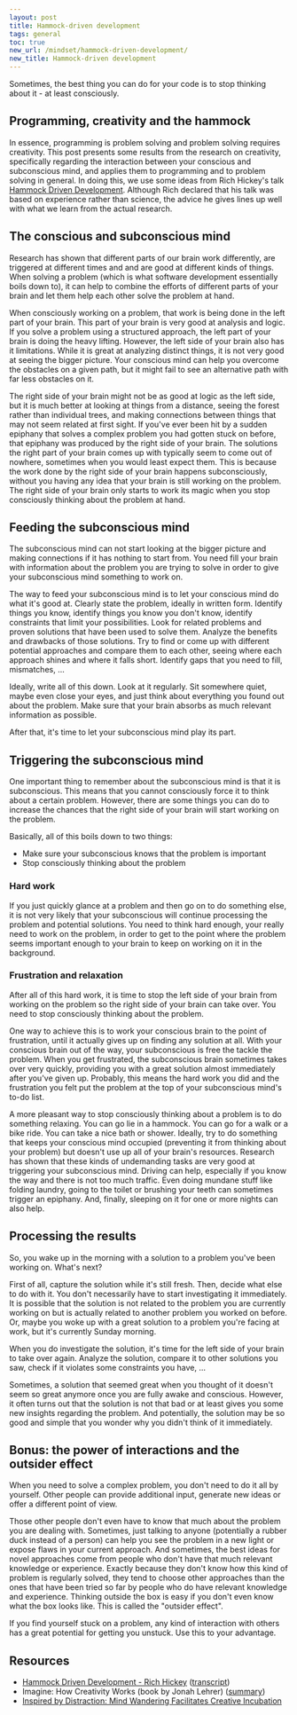 ```yaml
---
layout: post
title: Hammock-driven development
tags: general
toc: true
new_url: /mindset/hammock-driven-development/
new_title: Hammock-driven development
---
```


Sometimes, the best thing you can do for your code is to stop thinking about it - at least consciously.

## Programming, creativity and the hammock

In essence, programming is problem solving and problem solving requires creativity. This post presents some results from the research on creativity, specifically regarding the interaction between your conscious and subconscious mind, and applies them to programming and to problem solving in general. In doing this, we use some ideas from Rich Hickey's talk [Hammock Driven Development](https://www.youtube.com/watch?v=f84n5oFoZBc). Although Rich declared that his talk was based on experience rather than science, the advice he gives lines up well with what we learn from the actual research.

## The conscious and subconscious mind

Research has shown that different parts of our brain work differently, are triggered at different times and and are good at different kinds of things. When solving a problem (which is what software development essentially boils down to), it can help to combine the efforts of different parts of your brain and let them help each other solve the problem at hand.

When consciously working on a problem, that work is being done in the left part of your brain. This part of your brain is very good at analysis and logic. If you solve a problem using a structured approach, the left part of your brain is doing the heavy lifting. However, the left side of your brain also has it limitations. While it is great at analyzing distinct things, it is not very good at seeing the bigger picture. Your conscious mind can help you overcome the obstacles on a given path, but it might fail to see an alternative path with far less obstacles on it.

The right side of your brain might not be as good at logic as the left side, but it is much better at looking at things from a distance, seeing the forest rather than individual trees, and making connections between things that may not seem related at first sight. If you've ever been hit by a sudden epiphany that solves a complex problem you had gotten stuck on before, that epiphany was produced by the right side of your brain. The solutions the right part of your brain comes up with typically seem to come out of nowhere, sometimes when you would least expect them. This is because the work done by the right side of your brain happens subconsciously, without you having any idea that your brain is still working on the problem. The right side of your brain only starts to work its magic when you stop consciously thinking about the problem at hand.

## Feeding the subconscious mind

The subconscious mind can not start looking at the bigger picture and making connections if it has nothing to start from. You need fill your brain with information about the problem you are trying to solve in order to give your subconscious mind something to work on.

The way to feed your subconscious mind is to let your conscious mind do what it's good at. Clearly state the problem, ideally in written form. Identify things you know, identify things you know you don't know, identify constraints that limit your possibilities. Look for related problems and proven solutions that have been used to solve them. Analyze the benefits and drawbacks of those solutions. Try to find or come up with different potential approaches and compare them to each other, seeing where each approach shines and where it falls short. Identify gaps that you need to fill, mismatches, ...

Ideally, write all of this down. Look at it regularly. Sit somewhere quiet, maybe even close your eyes, and just think about everything you found out about the problem. Make sure that your brain absorbs as much relevant information as possible.

After that, it's time to let your subconscious mind play its part.

## Triggering the subconscious mind

One important thing to remember about the subconscious mind is that it is subconscious. This means that you cannot consciously force it to think about a certain problem. However, there are some things you can do to increase the chances that the right side of your brain will start working on the problem.

Basically, all of this boils down to two things:
- Make sure your subconscious knows that the problem is important
- Stop consciously thinking about the problem

### Hard work

If you just quickly glance at a problem and then go on to do something else, it is not very likely that your subconscious will continue processing the problem and potential solutions. You need to think hard enough, your really need to work on the problem, in order to get to the point where the problem seems important enough to your brain to keep on working on it in the background.

### Frustration and relaxation

After all of this hard work, it is time to stop the left side of your brain from working on the problem so the right side of your brain can take over. You need to stop consciously thinking about the problem.

One way to achieve this is to work your conscious brain to the point of frustration, until it actually gives up on finding any solution at all. With your conscious brain out of the way, your subconscious is free the tackle the problem. When you get frustrated, the subconscious brain sometimes takes over very quickly, providing you with a great solution almost immediately after you've given up. Probably, this means the hard work you did and the frustration you felt put the problem at the top of your subconscious mind's to-do list.

A more pleasant way to stop consciously thinking about a problem is to do something relaxing. You can go lie in a hammock. You can go for a walk or a bike ride. You can take a nice bath or shower. Ideally, try to do something that keeps your conscious mind occupied (preventing it from thinking about your problem) but doesn't use up all of your brain's resources. Research has shown that these kinds of undemanding tasks are very good at triggering your subconscious mind. Driving can help, especially if you know the way and there is not too much traffic. Even doing mundane stuff like folding laundry, going to the toilet or brushing your teeth can sometimes trigger an epiphany. And, finally, sleeping on it for one or more nights can also help. 

## Processing the results

So, you wake up in the morning with a solution to a problem you've been working on. What's next?

First of all, capture the solution while it's still fresh. Then, decide what else to do with it. You don't necessarily have to start investigating it immediately. It is possible that the solution is not related to the problem you are currently working on but is actually related to another problem you worked on before. Or, maybe you woke up with a great solution to a problem you're facing at work, but it's currently Sunday morning.

When you do investigate the solution, it's time for the left side of your brain to take over again. Analyze the solution, compare it to other solutions you saw, check if it violates some constraints you have, ... 

Sometimes, a solution that seemed great when you thought of it doesn't seem so great anymore once you are fully awake and conscious. However, it often turns out that the solution is not that bad or at least gives you some new insights regarding the problem. And potentially, the solution may be so good and simple that you wonder why you didn't think of it immediately.

## Bonus: the power of interactions and the outsider effect

When you need to solve a complex problem, you don't need to do it all by yourself. Other people can provide additional input, generate new ideas or offer a different point of view.

Those other people don't even have to know that much about the problem you are dealing with. Sometimes, just talking to anyone (potentially a rubber duck instead of a person) can help you see the problem in a new light or expose flaws in your current approach. And sometimes, the best ideas for novel approaches come from people who don't have that much relevant knowledge or experience. Exactly because they don't know how this kind of problem is regularly solved, they tend to choose other approaches than the ones that have been tried so far by people who do have relevant knowledge and experience. Thinking outside the box is easy if you don't even know what the box looks like. This is called the "outsider effect". 

If you find yourself stuck on a problem, any kind of interaction with others has a great potential for getting you unstuck. Use this to your advantage.

## Resources

- [Hammock Driven Development - Rich Hickey](https://www.youtube.com/watch?v=f84n5oFoZBc) ([transcript](https://github.com/matthiasn/talk-transcripts/blob/master/Hickey_Rich/HammockDrivenDev.md))
- Imagine: How Creativity Works (book by Jonah Lehrer) ([summary](http://newbooksinbrief.com/2012/04/29/12-a-summary-of-imagine-how-creativity-works-by-jonah-lehrer/))
- [Inspired by Distraction: Mind Wandering Facilitates Creative Incubation](https://journals.sagepub.com/doi/abs/10.1177/0956797612446024)